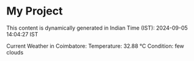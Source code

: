 # My Project

This content is dynamically generated in Indian Time (IST): 2024-09-05 14:04:27 IST


Current Weather in Coimbatore:
Temperature: 32.88 °C
Condition: few clouds
